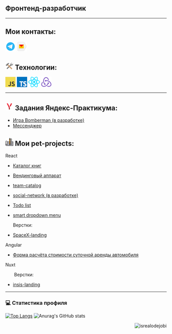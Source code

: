 <!-- <a href="https://github.com/AlexeyMachehin"><img src="contributions.svg"></a> -->

<!-- ![Snake animation](https://github.com/alexeymachehin/alexeymachehin/blob/output/github-contribution-grid-snake.svg) -->

## Фронтенд-разработчик

***

## Мои контакты:
<a href="https://t.me/Alexpvk96/" title="Telegram"><img src="icons/telegram.png" /></a>
<a href='mailto:lehamachehin@yandex.ru' title="Yandex mail"><img src="icons/yandex.png" /></a>


## <img style="width:25px;height:25px" src="icons/tools.png" /> Технологии:
<a href="https://en.wikipedia.org/wiki/JavaScript" title="JavaScript"><img src="icons/javascript.png" /></a>
<a href="https://www.typescriptlang.org/" title="TypeScript"><img src="icons/typescript.png" /></a>
<a href="https://reactjs.org/" title="React"><img src="icons/react.png" /></a>
<a href="https://redux.js.org/" title="Redux"><img src="icons/redux.png" /></a>

***

## <img style="width:25px;height:25px" src="icons/praktikum.png" /> Задания Яндекс-Практикума:
* [Игра Bomberman (в разработке)](https://github.com/AlexeyMachehin/client-server-template-with-vite)
* [Мессенджер](https://github.com/AlexeyMachehin/middle.messenger.praktikum.yandex)

## <img style="width:25px;height:25px" src="icons/project.png" /> Мои pet-projects:
React
* [Каталог книг](https://github.com/AlexeyMachehin/Book-catalog-v2)
* [Вендинговый аппарат](https://github.com/AlexeyMachehin/Vending-machine)
* [team-catalog](https://github.com/AlexeyMachehin/AG-team-catalog)
* [social-network (в разработке)](https://github.com/AlexeyMachehin/Social-network)
* [Todo list](https://github.com/AlexeyMachehin/TodoList)
* [smart dropdown menu](https://github.com/AlexeyMachehin/Pronin-dropdownMenu)

  Верстки:
* [SpaceX-landing](https://github.com/AlexeyMachehin/SpaceX-landing)

Angular
* [Форма расчёта стоимости суточной аренды автомобиля](https://github.com/AlexeyMachehin/DCL-task)

Nuxt

&nbsp;&nbsp;&nbsp;&nbsp;&nbsp;&nbsp; Верстки:
* [insis-landing](https://github.com/AlexeyMachehin/insis-landing) 

***

<h3>💻 Статистика профиля</h3>

<!-- https://github.com/anuraghazra/github-readme-stats -->

  [![Top Langs](https://github-readme-stats.vercel.app/api/top-langs/?username=alexeymachehin&theme=transparent&text_color=a5d6ff&title_color=54AEFF)](https://github.com/anuraghazra/github-readme-stats)
  ![Anurag's GitHub stats](https://github-readme-stats.vercel.app/api?username=alexeymachehin&count_private=true&theme=transparent&text_color=a5d6ff&title_color=54AEFF)


<p align="right"> <img src="https://komarev.com/ghpvc/?username=AlexeyMachehin1&label=Profile%20views&color=0e75b6&style=flat" alt="isrealodejobi" />
</p>

